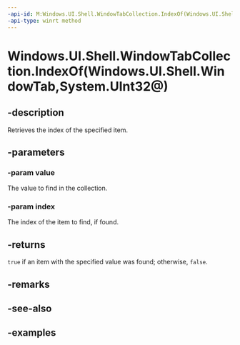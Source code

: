 ```yaml
---
-api-id: M:Windows.UI.Shell.WindowTabCollection.IndexOf(Windows.UI.Shell.WindowTab,System.UInt32@)
-api-type: winrt method
---
```


# Windows.UI.Shell.WindowTabCollection.IndexOf(Windows.UI.Shell.WindowTab,System.UInt32@)

<!--
public bool IndexOf (Windows.UI.Shell.WindowTab value, out uint index);
-->

## -description

Retrieves the index of the specified item.

## -parameters

### -param value

The value to find in the collection.

### -param index

The index of the item to find, if found.

## -returns

`true` if an item with the specified value was found; otherwise, `false`.

## -remarks

## -see-also

## -examples


